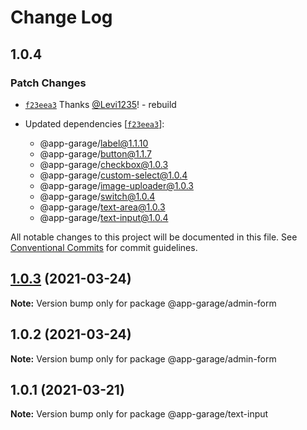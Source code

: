 # Change Log

## 1.0.4

### Patch Changes

- [`f23eea3`](https://github.com/electronic33/ag-ui-react/commit/f23eea3ad84886203be361f5c781cb97237b19c0) Thanks [@Levi1235](https://github.com/Levi1235)! - rebuild

- Updated dependencies [[`f23eea3`](https://github.com/electronic33/ag-ui-react/commit/f23eea3ad84886203be361f5c781cb97237b19c0)]:
  - @app-garage/label@1.1.10
  - @app-garage/button@1.1.7
  - @app-garage/checkbox@1.0.3
  - @app-garage/custom-select@1.0.4
  - @app-garage/image-uploader@1.0.3
  - @app-garage/switch@1.0.4
  - @app-garage/text-area@1.0.3
  - @app-garage/text-input@1.0.4

All notable changes to this project will be documented in this file.
See [Conventional Commits](https://conventionalcommits.org) for commit guidelines.

## [1.0.3](https://github.com/electronic33/ag-ui-react/compare/@app-garage/admin-form@1.0.2...@app-garage/admin-form@1.0.3) (2021-03-24)

**Note:** Version bump only for package @app-garage/admin-form

## 1.0.2 (2021-03-24)

**Note:** Version bump only for package @app-garage/admin-form

## 1.0.1 (2021-03-21)

**Note:** Version bump only for package @app-garage/text-input

